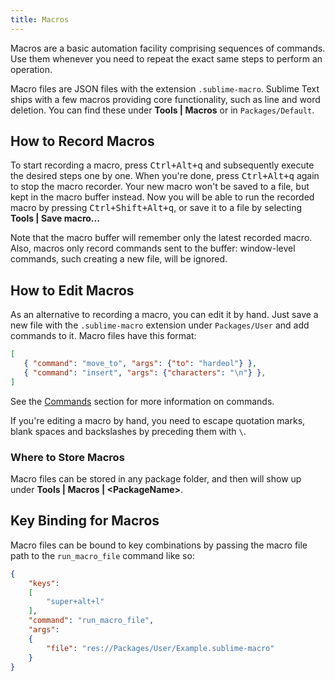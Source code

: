 ```yaml
---
title: Macros
---
```


Macros are a basic automation facility comprising sequences of commands. Use
them whenever you need to repeat the exact same steps to perform an operation.

Macro files are JSON files with the extension `.sublime-macro`. Sublime Text
ships with a few macros providing core functionality, such as line and word
deletion. You can find these under **Tools | Macros** or in
`Packages/Default`.

## How to Record Macros

To start recording a macro, press <kbd>Ctrl+Alt+q</kbd> and subsequently execute the
desired steps one by one. When you're done, press <kbd>Ctrl+Alt+q</kbd> again to stop
the macro recorder. Your new macro won't be saved to a file, but kept in the
macro buffer instead. Now you will be able to run the recorded macro by
pressing <kbd>Ctrl+Shift+Alt+q</kbd>, or save it to a file by selecting
**Tools | Save macro...**

Note that the macro buffer will remember only the latest recorded macro. Also,
macros only record commands sent to the buffer: window-level
commands, such creating a new file, will be ignored.

## How to Edit Macros

As an alternative to recording a macro, you can edit it by hand. Just save a new file
with the `.sublime-macro` extension under `Packages/User` and add
commands to it. Macro files have this format:

```json
[
   { "command": "move_to", "args": {"to": "hardeol"} },
   { "command": "insert", "args": {"characters": "\n"} },
]
```
See the [Commands](/reference/commands) section for more information on commands.

<!-- TODO do we need to escape every kind of quotations marks? -->

If you're editing a macro by hand, you need to escape quotation marks,
blank spaces and backslashes by preceding them with `\`.

### Where to Store Macros

Macro files can be stored in any package folder, and then will show up
under **Tools | Macros | \<PackageName\>**.

## Key Binding for Macros

Macro files can be bound to key combinations by passing the macro file path to the `run_macro_file` command like so:

```json
{
    "keys":
    [
        "super+alt+l"
    ],
    "command": "run_macro_file",
    "args":
    {
        "file": "res://Packages/User/Example.sublime-macro"
    }
}
```

